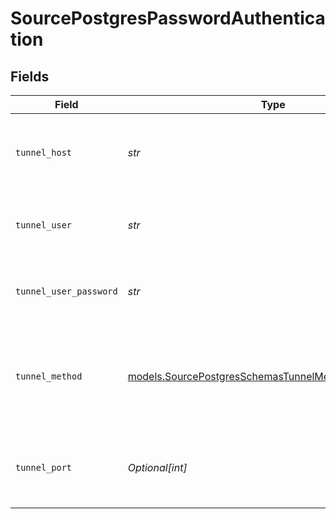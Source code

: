 # SourcePostgresPasswordAuthentication


## Fields

| Field                                                                                                              | Type                                                                                                               | Required                                                                                                           | Description                                                                                                        | Example                                                                                                            |
| ------------------------------------------------------------------------------------------------------------------ | ------------------------------------------------------------------------------------------------------------------ | ------------------------------------------------------------------------------------------------------------------ | ------------------------------------------------------------------------------------------------------------------ | ------------------------------------------------------------------------------------------------------------------ |
| `tunnel_host`                                                                                                      | *str*                                                                                                              | :heavy_check_mark:                                                                                                 | Hostname of the jump server host that allows inbound ssh tunnel.                                                   |                                                                                                                    |
| `tunnel_user`                                                                                                      | *str*                                                                                                              | :heavy_check_mark:                                                                                                 | OS-level username for logging into the jump server host                                                            |                                                                                                                    |
| `tunnel_user_password`                                                                                             | *str*                                                                                                              | :heavy_check_mark:                                                                                                 | OS-level password for logging into the jump server host                                                            |                                                                                                                    |
| `tunnel_method`                                                                                                    | [models.SourcePostgresSchemasTunnelMethodTunnelMethod](../models/sourcepostgresschemastunnelmethodtunnelmethod.md) | :heavy_check_mark:                                                                                                 | Connect through a jump server tunnel host using username and password authentication                               |                                                                                                                    |
| `tunnel_port`                                                                                                      | *Optional[int]*                                                                                                    | :heavy_minus_sign:                                                                                                 | Port on the proxy/jump server that accepts inbound ssh connections.                                                | 22                                                                                                                 |